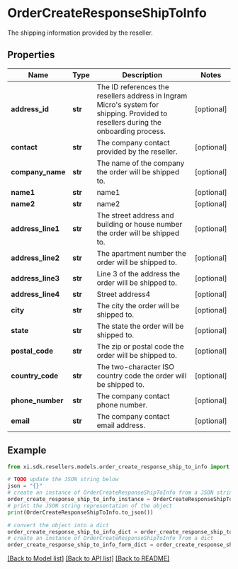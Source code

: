 # OrderCreateResponseShipToInfo

The shipping information provided by the reseller.

## Properties

Name | Type | Description | Notes
------------ | ------------- | ------------- | -------------
**address_id** | **str** | The ID references the resellers address in Ingram Micro&#39;s system for shipping. Provided to resellers during the onboarding process. | [optional] 
**contact** | **str** | The company contact provided by the reseller. | [optional] 
**company_name** | **str** | The name of the company the order will be shipped to. | [optional] 
**name1** | **str** | name1 | [optional] 
**name2** | **str** | name2 | [optional] 
**address_line1** | **str** | The street address and building or house number the order will be shipped to. | [optional] 
**address_line2** | **str** | The apartment number the order will be shipped to. | [optional] 
**address_line3** | **str** | Line 3 of the address the order will be shipped to. | [optional] 
**address_line4** | **str** | Street address4 | [optional] 
**city** | **str** | The city the order will be shipped to. | [optional] 
**state** | **str** | The state the order will be shipped to. | [optional] 
**postal_code** | **str** | The zip or postal code the order will be shipped to. | [optional] 
**country_code** | **str** | The two-character ISO country code the order will be shipped to. | [optional] 
**phone_number** | **str** | The company contact phone number. | [optional] 
**email** | **str** | The company contact email address. | [optional] 

## Example

```python
from xi.sdk.resellers.models.order_create_response_ship_to_info import OrderCreateResponseShipToInfo

# TODO update the JSON string below
json = "{}"
# create an instance of OrderCreateResponseShipToInfo from a JSON string
order_create_response_ship_to_info_instance = OrderCreateResponseShipToInfo.from_json(json)
# print the JSON string representation of the object
print(OrderCreateResponseShipToInfo.to_json())

# convert the object into a dict
order_create_response_ship_to_info_dict = order_create_response_ship_to_info_instance.to_dict()
# create an instance of OrderCreateResponseShipToInfo from a dict
order_create_response_ship_to_info_form_dict = order_create_response_ship_to_info.from_dict(order_create_response_ship_to_info_dict)
```
[[Back to Model list]](../README.md#documentation-for-models) [[Back to API list]](../README.md#documentation-for-api-endpoints) [[Back to README]](../README.md)


